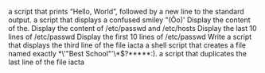 a script that prints “Hello, World”, followed by a new line to the standard output.
 a script that displays a confused smiley "(Ôo)'
Display the content of the.
Display the content of /etc/passwd and /etc/hosts
Display the last 10 lines of /etc/passwd
Display the first 10 lines of /etc/passwd
Write a script that displays the third line of the file iacta
 a shell script that creates a file named exactly \*\\'"Best School"\'\\*$\?\*\*\*\*\*:).
a script that duplicates the last line of the file iacta
